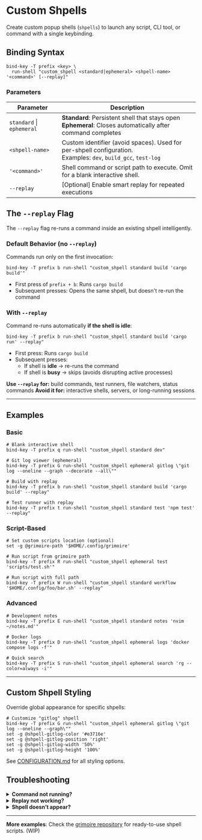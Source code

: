 # Custom Shpells

Create custom popup shells (`shpells`) to launch any script, CLI tool, or command with a single keybinding.

## Binding Syntax

```tmux
bind-key -T prefix <key> \
  run-shell "custom_shpell <standard|ephemeral> <shpell-name> '<command>' [--replay]"
```

### Parameters

| Parameter | Description |
|-----------|-------------|
| `standard` \| `ephemeral` | **Standard**: Persistent shell that stays open<br>**Ephemeral**: Closes automatically after command completes |
| `<shpell-name>` | Custom identifier (avoid spaces). Used for per-shpell configuration.<br>Examples: `dev`, `build_gcc`, `test-log` |
| `'<command>'` | Shell command or script path to execute. Omit for a blank interactive shell. |
| `--replay` | [Optional] Enable smart replay for repeated executions |

## The `--replay` Flag

The `--replay` flag re-runs a command inside an existing shpell intelligently.

### Default Behavior (no `--replay`)
Commands run only on the first invocation:

```tmux
bind-key -T prefix b run-shell "custom_shpell standard build 'cargo build'"
```

- First press of `prefix + b`: Runs `cargo build`
- Subsequent presses: Opens the same shpell, but doesn't re-run the command

### With `--replay`
Command re-runs automatically **if the shell is idle**:

```tmux
bind-key -T prefix b run-shell "custom_shpell standard build 'cargo run' --replay"
```
- First press: Runs `cargo build`
- Subsequent presses:
  - If shell is **idle** -> re-runs the command
  - If shell is **busy** -> skips (avoids disrupting active processes)

**Use `--replay` for:** build commands, test runners, file watchers, status commands
**Avoid it for:** interactive shells, servers, or long-running sessions

---
## Examples

### Basic

```tmux
# Blank interactive shell
bind-key -T prefix q run-shell "custom_shpell standard dev"

# Git log viewer (ephemeral)
bind-key -T prefix G run-shell "custom_shpell ephemeral gitlog \"git log --oneline --graph --decorate --all\""

# Build with replay
bind-key -T prefix b run-shell "custom_shpell standard build 'cargo build' --replay"

# Test runner with replay
bind-key -T prefix t run-shell "custom_shpell standard test 'npm test' --replay"
```

### Script-Based

```tmux
# Set custom scripts location (optional)
set -g @grimoire-path '$HOME/.config/grimoire'

# Run script from grimoire path
bind-key -T prefix R run-shell "custom_shpell ephemeral test 'scripts/test.sh'"

# Run script with full path
bind-key -T prefix W run-shell "custom_shpell standard workflow '$HOME/.config/foo/bar.sh' --replay"
```

### Advanced

```tmux
# Development notes
bind-key -T prefix E run-shell "custom_shpell standard notes 'nvim ~/notes.md'"

# Docker logs
bind-key -T prefix D run-shell "custom_shpell ephemeral logs 'docker compose logs -f'"

# Quick search
bind-key -T prefix S run-shell "custom_shpell ephemeral search 'rg --color=always -i'"
```
---
## Custom Shpell Styling

Override global appearance for specific shpells:

```tmux
# Customize "gitlog" shpell
bind-key -T prefix G run-shell "custom_shpell ephemeral gitlog \"git log --oneline --graph\""
set -g @shpell-gitlog-color '#e3716e'
set -g @shpell-gitlog-position 'right'
set -g @shpell-gitlog-width '50%'
set -g @shpell-gitlog-height '100%'
```

See [CONFIGURATION.md](CONFIGURATION.md) for all styling options.

## Troubleshooting

<details>
<summary><strong>Command not running?</strong></summary>
Ensure the command is properly quoted:

```tmux
custom_shpell standard test 'npm test'
````

</details>

<details>
<summary><strong>Replay not working?</strong></summary>

Verify `--replay` is **outside** the command quotes:

Correct:

```tmux
custom_shpell standard build 'cargo build' --replay
```

Incorrect:

```tmux
custom_shpell standard build 'cargo build --replay'
```

</details>

<details>
<summary><strong>Shpell doesn’t appear?</strong></summary>

Reload tmux or restart your session:

```bash
tmux source-file ~/.tmux.conf
```

</details>

---
**More examples**: Check the [grimoire repository](https://github.com/navahas/grimoire) for ready-to-use shpell scripts.
(WIP)
